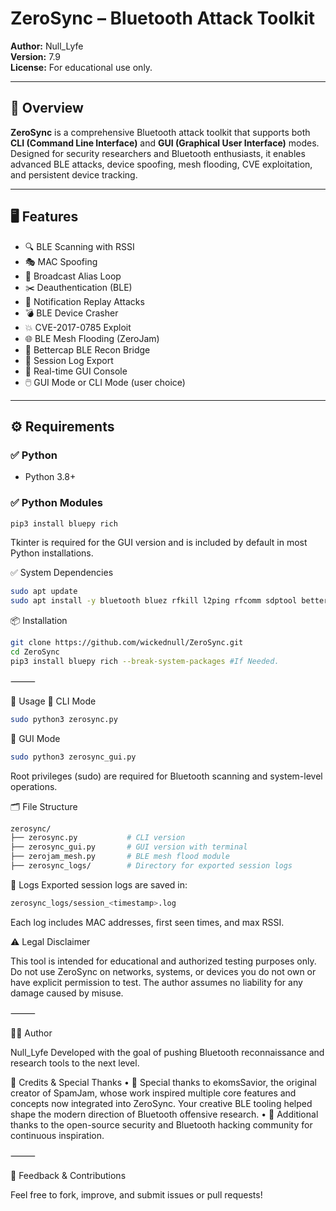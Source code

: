 # ZeroSync – Bluetooth Attack Toolkit

**Author:** Null_Lyfe  
**Version:** 7.9  
**License:** For educational use only.

---

## 📡 Overview

**ZeroSync** is a comprehensive Bluetooth attack toolkit that supports both **CLI (Command Line Interface)** and **GUI (Graphical User Interface)** modes. Designed for security researchers and Bluetooth enthusiasts, it enables advanced BLE attacks, device spoofing, mesh flooding, CVE exploitation, and persistent device tracking.

---

## 🖥️ Features

- 🔍 BLE Scanning with RSSI
- 🎭 MAC Spoofing
- 📡 Broadcast Alias Loop
- ✂️ Deauthentication (BLE)
- 💌 Notification Replay Attacks
- 💣 BLE Device Crasher
- 💥 CVE-2017-0785 Exploit
- 🌐 BLE Mesh Flooding (ZeroJam)
- 💉 Bettercap BLE Recon Bridge
- 📁 Session Log Export
- 🧪 Real-time GUI Console
- 🖱️ GUI Mode or CLI Mode (user choice)

---

## ⚙️ Requirements

### ✅ Python

- Python 3.8+

### ✅ Python Modules

```bash
pip3 install bluepy rich
```
Tkinter is required for the GUI version and is included by default in most Python installations.

✅ System Dependencies
```bash
sudo apt update
sudo apt install -y bluetooth bluez rfkill l2ping rfcomm sdptool bettercap xterm
```
📦 Installation

```bash
git clone https://github.com/wickednull/ZeroSync.git
cd ZeroSync
pip3 install bluepy rich --break-system-packages #If Needed.
```

⸻

🚀 Usage
🔹 CLI Mode
```bash
sudo python3 zerosync.py
```
🔹 GUI Mode
```bash
sudo python3 zerosync_gui.py
```
Root privileges (sudo) are required for Bluetooth scanning and system-level operations.


🗂️ File Structure

```bash
zerosync/
├── zerosync.py           # CLI version
├── zerosync_gui.py       # GUI version with terminal
├── zerojam_mesh.py       # BLE mesh flood module
├── zerosync_logs/        # Directory for exported session logs
```

📁 Logs
Exported session logs are saved in:
```bash
zerosync_logs/session_<timestamp>.log
```
Each log includes MAC addresses, first seen times, and max RSSI.

⚠️ Legal Disclaimer

This tool is intended for educational and authorized testing purposes only.
Do not use ZeroSync on networks, systems, or devices you do not own or have explicit permission to test.
The author assumes no liability for any damage caused by misuse.

⸻

👨‍💻 Author

Null_Lyfe
Developed with the goal of pushing Bluetooth reconnaissance and research tools to the next level.

🙏 Credits & Special Thanks
	•	💜 Special thanks to ekomsSavior, the original creator of SpamJam, whose work inspired multiple core features and concepts now integrated into ZeroSync. Your creative BLE tooling helped shape the modern direction of Bluetooth offensive research.
	•	🧠 Additional thanks to the open-source security and Bluetooth hacking community for continuous inspiration.


⸻

💬 Feedback & Contributions

Feel free to fork, improve, and submit issues or pull requests!




